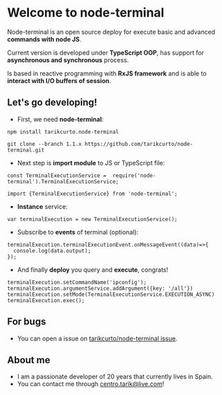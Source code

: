 Welcome to **node-terminal**
===================


Node-terminal is an open source deploy for execute basic and advanced **commands with node JS**.

Current version is developed under **TypeScript OOP**, has support for **asynchronous and synchronous** process.

Is based in reactive programming with **RxJS framework** and is able to **interact with I/O buffers of session**.


Let's go developing!
-------------


- First, we need **node-terminal**:

```
npm install tarikcurto.node-terminal
```

```
git clone --branch 1.1.x https://github.com/tarikcurto/node-terminal.git
```


- Next step is **import module** to JS or TypeScript file:
```
const TerminalExecutionService =  require('node-terminal').TerminalExecutionService;
```
```
import {TerminalExecutionService} from 'node-terminal';
```


- **Instance** service:
```
var terminalExecution = new TerminalExecutionService();
```

- Subscribe to **events** of terminal (optional):
```
terminalExecution.terminalExecutionEvent.onMessageEvent((data)=>{
  console.log(data.output);
});
```

- And finally **deploy** you query and **execute**, congrats!
```
terminalExecution.setCommandName('ipconfig');
terminalExecution.argumentService.addArgument({key: '/all'})
terminalExecution.setMode(TerminalExecutionService.EXECUTION_ASYNC)
terminalExecution.exec();
```

For bugs
-------------

- You can open a issue on [tarikcurto/node-terminal issue](https://github.com/tarikcurto/node-terminal/issues/new).

About me
-------------

- I am a passionate developer of 20 years that currently lives in Spain. 
-  You can contact me through [centro.tarik@live.com](mailto:centro.tarik@live.com)!
